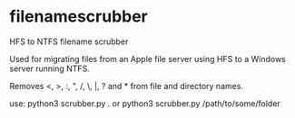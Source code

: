 # filenamescrubber
HFS to NTFS filename scrubber

Used for migrating files from an Apple file server using HFS
to a Windows server running NTFS.  

Removes <, >, :, ", /, \\, |, ? and * from file and directory
names.


use:
python3 scrubber.py .
or
python3 scrubber.py /path/to/some/folder
